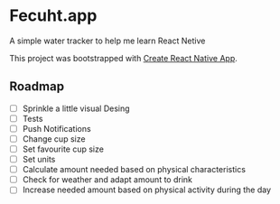 # Fecuht.app

A simple water tracker to help me learn React Netive

This project was bootstrapped with [Create React Native App](https://github.com/react-community/create-react-native-app).

## Roadmap

- [ ] Sprinkle a little visual Desing
- [ ] Tests
- [ ] Push Notifications
- [ ] Change cup size
- [ ] Set favourite cup size
- [ ] Set units
- [ ] Calculate amount needed based on physical characteristics
- [ ] Check for weather and adapt amount to drink
- [ ] Increase needed amount based on physical activity during the day
